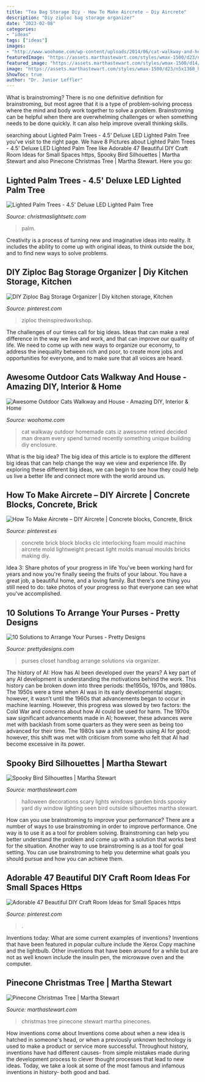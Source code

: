 ```yaml
---
title: "Tea Bag Storage Diy - How To Make Aircrete – Diy Aircrete"
description: "Diy ziploc bag storage organizer"
date: "2023-02-08"
categories:
- "ideas"
tags: ["ideas"]
images:
- "http://www.woohome.com/wp-content/uploads/2014/06/cat-walkway-and-house-6.jpg"
featuredImage: "https://assets.marthastewart.com/styles/wmax-1500/d23/n5x1368_hol06_pinecones/n5x1368_hol06_pinecones_sq.jpg?itok=39S_kUOj"
featured_image: "https://assets.marthastewart.com/styles/wmax-1500/d14/a99937_1003_02/a99937_1003_02_sq.jpg?itok=JWXcGCtG"
image: "https://assets.marthastewart.com/styles/wmax-1500/d23/n5x1368_hol06_pinecones/n5x1368_hol06_pinecones_sq.jpg?itok=39S_kUOj"
ShowToc: true
author: "Dr. Junior Leffler"
---
```



What is brainstroming?
There is no one definitive definition for brainstroming, but most agree that it is a type of problem-solving process where the mind and body work together to solve a problem. Brainstroming can be helpful when there are overwhelming challenges or when something needs to be done quickly. It can also help improve overall thinking skills.

	

		
searching about Lighted Palm Trees - 4.5&#039; Deluxe LED Lighted Palm Tree you've visit to the right page. We have 8 Pictures about Lighted Palm Trees - 4.5&#039; Deluxe LED Lighted Palm Tree like Adorable 47 Beautiful DIY Craft Room Ideas for Small Spaces https, Spooky Bird Silhouettes | Martha Stewart and also Pinecone Christmas Tree | Martha Stewart. Here you go:
		
    
## Lighted Palm Trees - 4.5&#039; Deluxe LED Lighted Palm Tree

<img loading=lazy src="https://cdn.christmaslightsetc.com/images/ProductCloseup/30458/outdoor-led-deluxe-palm-trees-amber-0314-a.jpg" onerror="this.onerror=null;this.src='https://tse4.mm.bing.net/th?id=OIP.VaTOblbSkabSwm0AAtE5fQHaHa&amp;pid=15.1';" alt="Lighted Palm Trees - 4.5&#039; Deluxe LED Lighted Palm Tree">

_Source: christmaslightsetc.com_

>palm. 

	

Creativity is a process of turning new and imaginative ideas into reality. It includes the ability to come up with original ideas, to think outside the box, and to find new ways to solve problems.

    
## DIY Ziploc Bag Storage Organizer | Diy Kitchen Storage, Kitchen

<img loading=lazy src="https://i.pinimg.com/736x/16/53/8f/16538fa3da175d9fd33ec032c6dc278b.jpg" onerror="this.onerror=null;this.src='https://tse4.mm.bing.net/th?id=OIP.PqZsgnmSQRKvdHZGcrNvfgHaLH&amp;pid=15.1';" alt="DIY Ziploc Bag Storage Organizer | Diy kitchen storage, Kitchen">

_Source: pinterest.com_

>ziploc theinspiredworkshop. 

	

The challenges of our times call for big ideas. Ideas that can make a real difference in the way we live and work, and that can improve our quality of life. We need to come up with new ways to organize our economy, to address the inequality between rich and poor, to create more jobs and opportunities for everyone, and to make sure that all voices are heard.

    
## Awesome Outdoor Cats Walkway And House - Amazing DIY, Interior &amp; Home

<img loading=lazy src="http://www.woohome.com/wp-content/uploads/2014/06/cat-walkway-and-house-6.jpg" onerror="this.onerror=null;this.src='https://tse2.mm.bing.net/th?id=OIP.N3h8BDaH08GBx8XiOnwbegHaJ4&amp;pid=15.1';" alt="Awesome Outdoor Cats Walkway and House - Amazing DIY, Interior &amp; Home">

_Source: woohome.com_

>cat walkway outdoor homemade cats iz awesome retired decided man dream every spend turned recently something unique building diy enclosure. 

	

What is the big idea?
The big idea of this article is to explore the different big ideas that can help change the way we view and experience life. By exploring these different big ideas, we can begin to see how they could help us live a better life and connect more with the world around us.

    
## How To Make Aircrete – DIY Aircrete | Concrete Blocks, Concrete, Brick

<img loading=lazy src="https://i.pinimg.com/736x/f4/d4/d7/f4d4d74ce86ba30d6d08b43c29842747.jpg" onerror="this.onerror=null;this.src='https://tse4.mm.bing.net/th?id=OIP.DsLt7u7JwYrKhWbf6O90WgHaEK&amp;pid=15.1';" alt="How To Make Aircrete – DIY Aircrete | Concrete blocks, Concrete, Brick">

_Source: pinterest.es_

>concrete brick block blocks clc interlocking foam mould machine aircrete mold lightweight precast light molds manual moulds bricks making diy. 

	

Idea 3: Share photos of your progress in life
You've been working hard for years and now you're finally seeing the fruits of your labour. You have a great job, a beautiful home, and a loving family. But there's one thing you still need to do: take photos of your progress so that everyone can see what you've accomplished.

    
## 10 Solutions To Arrange Your Purses - Pretty Designs

<img loading=lazy src="https://www.prettydesigns.com/wp-content/uploads/2014/07/Handbag-Closet.jpg" onerror="this.onerror=null;this.src='https://tse4.mm.bing.net/th?id=OIP.AGBktNH46_AeTvEUDBr8jwHaKv&amp;pid=15.1';" alt="10 Solutions to Arrange Your Purses - Pretty Designs">

_Source: prettydesigns.com_

>purses closet handbag arrange solutions via organizer. 

	

The history of AI: How has AI been developed over the years?
A key part of any AI development is understanding the motivations behind the work. This history can be broken down into three periods: the1950s, 1970s, and 1980s. The 1950s were a time when AI was in its early developmental stages; however, it wasn’t until the 1960s that advancements began to occur in machine learning. However, this progress was slowed by two factors: the Cold War and concerns about how AI could be used for harm. The 1970s saw significant advancements made in AI; however, these advances were met with backlash from some quarters as they were seen as being too advanced for their time. The 1980s saw a shift towards using AI for good; however, this shift was met with criticism from some who felt that AI had become excessive in its power.

    
## Spooky Bird Silhouettes | Martha Stewart

<img loading=lazy src="https://assets.marthastewart.com/styles/wmax-1500/d14/a99937_1003_02/a99937_1003_02_sq.jpg?itok=JWXcGCtG" onerror="this.onerror=null;this.src='https://tse2.mm.bing.net/th?id=OIP.cIKO6I4UXqV1vbr34SfR0wHaHa&amp;pid=15.1';" alt="Spooky Bird Silhouettes | Martha Stewart">

_Source: marthastewart.com_

>halloween decorations scary lights windows garden birds spooky yard diy window lighting seen bird outside silhouettes martha stewart. 

	

How can you use brainstroming to improve your performance?
There are a number of ways to use brainstroming in order to improve performance. One way is to use it as a tool for problem solving. Brainstroming can help you better understand the problem and come up with a solution that works best for the situation. Another way to use brainstroming is as a tool for goal setting. You can use brainstroming to help you determine what goals you should pursue and how you can achieve them.

    
## Adorable 47 Beautiful DIY Craft Room Ideas For Small Spaces Https

<img loading=lazy src="https://i.pinimg.com/736x/3e/dd/0f/3edd0fe49b20210957a0c1a6d536e2ac.jpg" onerror="this.onerror=null;this.src='https://tse1.mm.bing.net/th?id=OIP.i89c-Rgu8VdA9OzdmB-a7gHaKy&amp;pid=15.1';" alt="Adorable 47 Beautiful DIY Craft Room Ideas for Small Spaces https">

_Source: pinterest.com_

>. 

	

Inventions today: What are some current examples of inventions?
Inventions that have been featured in popular culture include the Xerox Copy machine and the lightbulb. Other inventions that have been around for a while but are not as well known include the insulin pen, the microwave oven and the computer.

    
## Pinecone Christmas Tree | Martha Stewart

<img loading=lazy src="https://assets.marthastewart.com/styles/wmax-1500/d23/n5x1368_hol06_pinecones/n5x1368_hol06_pinecones_sq.jpg?itok=39S_kUOj" onerror="this.onerror=null;this.src='https://tse4.mm.bing.net/th?id=OIP.xkFXFAZg8pFNf13PRHGlPwHaHa&amp;pid=15.1';" alt="Pinecone Christmas Tree | Martha Stewart">

_Source: marthastewart.com_

>christmas tree pinecone stewart martha pinecones. 

	

How inventions come about
Inventions come about when a new idea is hatched in someone's head, or when a previously unknown technology is used to make a product or service more successful. Throughout history, inventions have had different causes- from simple mistakes made during the development process to clever thought processes that lead to new ideas. Today, we take a look at some of the most famous and infamous inventions in history- both good and bad.

